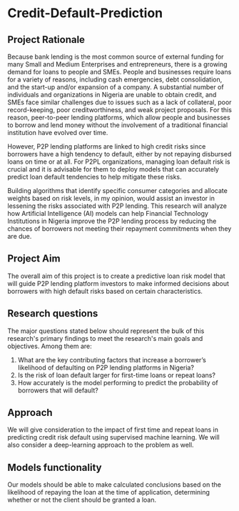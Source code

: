 # Credit-Default-Prediction

## Project Rationale
Because bank lending is the most common source of external funding for many Small and Medium Enterprises and entrepreneurs, there is a growing demand for loans to people and SMEs. People and businesses require loans for a variety of reasons, including cash emergencies, debt consolidation, and the start-up and/or expansion of a company. A substantial number of individuals and organizations in Nigeria are unable to obtain credit, and SMEs face similar challenges due to issues such as a lack of collateral, poor record-keeping, poor creditworthiness, and weak project proposals. For this reason, peer-to-peer lending platforms, which allow people and businesses to borrow and lend money without the involvement of a traditional financial institution have evolved over time.

However, P2P lending platforms are linked to high credit risks since borrowers have a high tendency to default, either by not repaying disbursed loans on time or at all. For P2PL organizations, managing loan default risk is crucial and it is advisable for them to deploy models that can accurately predict loan default tendencies to help mitigate these risks.

Building algorithms that identify specific consumer categories and allocate weights based on risk levels, in my opinion, would assist an investor in lessening the risks associated with P2P lending. This research will analyze how Artificial Intelligence (AI) models can help Financial Technology Institutions in Nigeria improve the P2P lending process by reducing the chances of borrowers not meeting their repayment commitments when they are due.

## Project Aim
The overall aim of this project is to create a predictive loan risk model that will guide P2P lending platform investors to make informed decisions about borrowers with high default risks based on certain characteristics.

## Research questions

The major questions stated below should represent the bulk of this research's primary findings to meet the research's main goals and objectives. Among them are:
1.	What are the key contributing factors that increase a borrower’s likelihood of defaulting on P2P lending platforms in Nigeria?
2.	Is the risk of loan default larger for first-time loans or repeat loans?
3.	How accurately is the model performing to predict the probability of borrowers that will default?

## Approach
We will give consideration to the impact of first time and repeat loans in predicting credit risk default using supervised machine learning. We will also consider a deep-learning approach to the problem as well. 

## Models functionality
Our models should be able to make calculated conclusions based on the likelihood of repaying the loan at the time of application, determining whether or not the client should be granted a loan.


